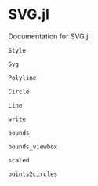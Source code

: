 # SVG.jl

Documentation for SVG.jl


```@docs
Style
```

```@docs
Svg
```

```@docs
Polyline
```

```@docs
Circle
```

```@docs
Line
```

```@docs
write
```

```@docs
bounds
```

```@docs
bounds_viewbox
```

```@docs
scaled
```

```@docs
points2circles
```

